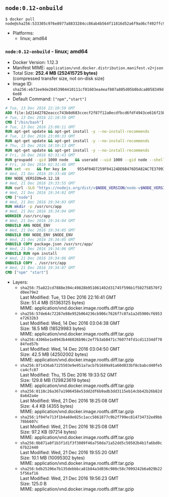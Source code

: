 ## `node:0.12-onbuild`

```console
$ docker pull node@sha256:533305c976e8977a8833284cc86ab4b564f11816d52a6f9ad6cf492ffc975131
```

-	Platforms:
	-	linux; amd64

### `node:0.12-onbuild` - linux; amd64

-	Docker Version: 1.12.3
-	Manifest MIME: `application/vnd.docker.distribution.manifest.v2+json`
-	Total Size: **252.4 MB (252415725 bytes)**  
	(compressed transfer size, not on-disk size)
-	Image ID: `sha256:eb72ee9de20453904410111cf01603ea4eaf807a805d05b0bdca8058349d6ed8`
-	Default Command: `["npm","start"]`

```dockerfile
# Tue, 13 Dec 2016 22:10:59 GMT
ADD file:1d214d2782eaccc743b8d683ccecf2f87f12a0ecdfbcd6fdf4943ce616f23870 in / 
# Tue, 13 Dec 2016 22:10:59 GMT
CMD ["/bin/bash"]
# Tue, 13 Dec 2016 23:00:11 GMT
RUN apt-get update && apt-get install -y --no-install-recommends 		ca-certificates 		curl 		wget 	&& rm -rf /var/lib/apt/lists/*
# Tue, 13 Dec 2016 23:00:33 GMT
RUN apt-get update && apt-get install -y --no-install-recommends 		bzr 		git 		mercurial 		openssh-client 		subversion 				procps 	&& rm -rf /var/lib/apt/lists/*
# Thu, 15 Dec 2016 18:59:13 GMT
RUN apt-get update && apt-get install -y --no-install-recommends 		autoconf 		automake 		bzip2 		file 		g++ 		gcc 		imagemagick 		libbz2-dev 		libc6-dev 		libcurl4-openssl-dev 		libdb-dev 		libevent-dev 		libffi-dev 		libgdbm-dev 		libgeoip-dev 		libglib2.0-dev 		libjpeg-dev 		libkrb5-dev 		liblzma-dev 		libmagickcore-dev 		libmagickwand-dev 		libmysqlclient-dev 		libncurses-dev 		libpng-dev 		libpq-dev 		libreadline-dev 		libsqlite3-dev 		libssl-dev 		libtool 		libwebp-dev 		libxml2-dev 		libxslt-dev 		libyaml-dev 		make 		patch 		xz-utils 		zlib1g-dev 	&& rm -rf /var/lib/apt/lists/*
# Fri, 16 Dec 2016 02:31:43 GMT
RUN groupadd --gid 1000 node   && useradd --uid 1000 --gid node --shell /bin/bash --create-home node
# Fri, 16 Dec 2016 02:31:46 GMT
RUN set -ex   && for key in     9554F04D7259F04124DE6B476D5A82AC7E37093B     94AE36675C464D64BAFA68DD7434390BDBE9B9C5     0034A06D9D9B0064CE8ADF6BF1747F4AD2306D93     FD3A5288F042B6850C66B31F09FE44734EB7990E     71DCFD284A79C3B38668286BC97EC7A07EDE3FC1     DD8F2338BAE7501E3DD5AC78C273792F7D83545D     B9AE9905FFD7803F25714661B63B535A4C206CA9     C4F0DFFF4E8C1A8236409D08E73BC641CC11F4C8   ; do     gpg --keyserver ha.pool.sks-keyservers.net --recv-keys "$key";   done
# Wed, 21 Dec 2016 19:33:48 GMT
ENV NODE_VERSION=0.12.18
# Wed, 21 Dec 2016 19:33:55 GMT
RUN curl -SLO "https://nodejs.org/dist/v$NODE_VERSION/node-v$NODE_VERSION-linux-x64.tar.xz"   && curl -SLO "https://nodejs.org/dist/v$NODE_VERSION/SHASUMS256.txt.asc"   && gpg --batch --decrypt --output SHASUMS256.txt SHASUMS256.txt.asc   && grep " node-v$NODE_VERSION-linux-x64.tar.xz\$" SHASUMS256.txt | sha256sum -c -   && tar -xJf "node-v$NODE_VERSION-linux-x64.tar.xz" -C /usr/local --strip-components=1   && rm "node-v$NODE_VERSION-linux-x64.tar.xz" SHASUMS256.txt.asc SHASUMS256.txt   && ln -s /usr/local/bin/node /usr/local/bin/nodejs
# Wed, 21 Dec 2016 19:34:02 GMT
CMD ["node"]
# Wed, 21 Dec 2016 19:34:03 GMT
RUN mkdir -p /usr/src/app
# Wed, 21 Dec 2016 19:34:04 GMT
WORKDIR /usr/src/app
# Wed, 21 Dec 2016 19:34:04 GMT
ONBUILD ARG NODE_ENV
# Wed, 21 Dec 2016 19:34:05 GMT
ONBUILD ENV NODE_ENV $NODE_ENV
# Wed, 21 Dec 2016 19:34:05 GMT
ONBUILD COPY package.json /usr/src/app/
# Wed, 21 Dec 2016 19:34:06 GMT
ONBUILD RUN npm install
# Wed, 21 Dec 2016 19:34:06 GMT
ONBUILD COPY . /usr/src/app
# Wed, 21 Dec 2016 19:34:07 GMT
CMD ["npm" "start"]
```

-	Layers:
	-	`sha256:75a822cd7888e394c49828b951061402d31745f596b1f502758570f2d0ee79e2`  
		Last Modified: Tue, 13 Dec 2016 22:16:41 GMT  
		Size: 51.4 MB (51363125 bytes)  
		MIME: application/vnd.docker.image.rootfs.diff.tar.gzip
	-	`sha256:57de64c72267e88e952b064236cb906c7626f7c07a1a2d5900cf6953e72632b3`  
		Last Modified: Wed, 14 Dec 2016 03:04:38 GMT  
		Size: 18.5 MB (18529983 bytes)  
		MIME: application/vnd.docker.image.rootfs.diff.tar.gzip
	-	`sha256:4306be1e8943b446026b96c2ef7b3ab8471c760774fd1cd11334df7084fed57b`  
		Last Modified: Wed, 14 Dec 2016 03:04:50 GMT  
		Size: 42.5 MB (42502002 bytes)  
		MIME: application/vnd.docker.image.rootfs.diff.tar.gzip
	-	`sha256:871436ab7225503e9e951a7acb7b1689a91a60d033bf8cbabcd40fe5ca4cfc87`  
		Last Modified: Thu, 15 Dec 2016 19:33:52 GMT  
		Size: 129.8 MB (129823619 bytes)  
		MIME: application/vnd.docker.image.rootfs.diff.tar.gzip
	-	`sha256:0110c26a367a1906458e53dd2df6b9adb3dd3115eb14cbb42b26b82d8a6d2a4e`  
		Last Modified: Wed, 21 Dec 2016 18:25:08 GMT  
		Size: 4.4 KB (4355 bytes)  
		MIME: application/vnd.docker.image.rootfs.diff.tar.gzip
	-	`sha256:1f04fe713f1b4a69e025c1acc5861877c9b2f799ec814734732ed9bb78bb607c`  
		Last Modified: Wed, 21 Dec 2016 18:25:08 GMT  
		Size: 97.2 KB (97214 bytes)  
		MIME: application/vnd.docker.image.rootfs.diff.tar.gzip
	-	`sha256:0b871a0f1b3f1d1f3f3089f46a750da71a52dd5c50502b4b1fa6bd0c67b22440`  
		Last Modified: Wed, 21 Dec 2016 19:55:20 GMT  
		Size: 10.1 MB (10095302 bytes)  
		MIME: application/vnd.docker.image.rootfs.diff.tar.gzip
	-	`sha256:bdb25206e7b135debbbca81b84a3d036c980c58c7099242b6a029b225f56af16`  
		Last Modified: Wed, 21 Dec 2016 19:56:23 GMT  
		Size: 125.0 B  
		MIME: application/vnd.docker.image.rootfs.diff.tar.gzip
